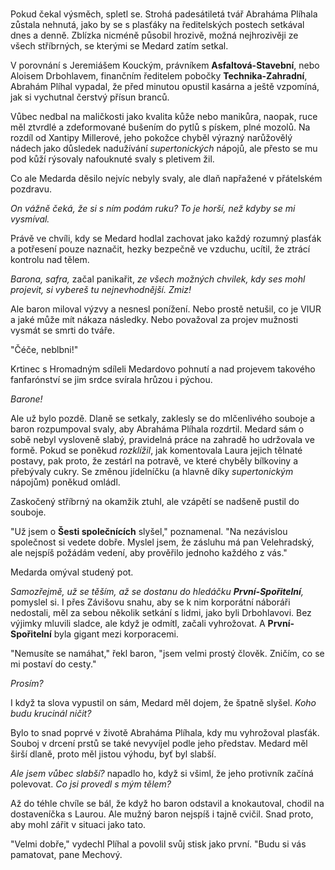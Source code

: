 #

Pokud čekal výsměch, spletl se. Strohá padesátiletá tvář Abraháma Plíhala zůstala nehnutá, jako by se s plasťáky na ředitelských postech setkával dnes a denně. Zblízka nicméně působil hrozivě, možná nejhrozivěji ze všech stříbrných, se kterými se Medard zatím setkal. 

V porovnání s Jeremiášem Kouckým, právníkem **Asfaltová-Stavební**, nebo Aloisem Drbohlavem, finančním ředitelem pobočky **Technika-Zahradní**, Abrahám Plíhal vypadal, že před minutou opustil kasárna a ještě vzpomíná, jak si vychutnal čerstvý přísun branců.

Vůbec nedbal na maličkosti jako kvalita kůže nebo manikůra, naopak, ruce měl ztvrdlé a zdeformované bušením do pytlů s pískem, plné mozolů. Na rozdíl od Xantipy Millerové, jeho pokožce chyběl výrazný narůžovělý nádech jako důsledek nadužívání *supertonických* nápojů, ale přesto se mu pod kůží rýsovaly nafouknuté svaly s pletivem žil.

Co ale Medarda děsilo nejvíc nebyly svaly, ale dlaň napřažené v přátelském pozdravu.

*On vážně čeká, že si s ním podám ruku? To je horší, než kdyby se mi vysmíval.*

Právě ve chvíli, kdy se Medard hodlal zachovat jako každý rozumný plasťák a potřesení pouze naznačit, hezky bezpečně ve vzduchu, ucítil, že ztrácí kontrolu nad tělem.

*Barona, safra,* začal panikařit, *ze všech možných chvilek, kdy ses mohl projevit, si vybereš tu nejnevhodnější. Zmiz!*

Ale baron miloval výzvy a nesnesl ponížení. Nebo prostě netušil, co je VIUR a jaké může mít nákaza následky. Nebo považoval za projev mužnosti vysmát se smrti do tváře.

"Čéče, neblbni!"

Krtinec s Hromadným sdíleli Medardovo pohnutí a nad projevem takového fanfarónství se jim srdce svírala hrůzou i pýchou.

*Barone!*

Ale už bylo pozdě. Dlaně se setkaly, zaklesly se do mlčenlivého souboje a baron rozpumpoval svaly, aby Abraháma Plíhala rozdrtil. Medard sám o sobě nebyl vysloveně slabý, pravidelná práce na zahradě ho udržovala ve formě. Pokud se poněkud *rozklížil*, jak komentovala Laura jejich tělnaté postavy, pak proto, že zestárl na potravě, ve které chyběly bílkoviny a přebývaly cukry. Se změnou jídelníčku (a hlavně díky *supertonickým* nápojům) poněkud omládl.

Zaskočený stříbrný na okamžik ztuhl, ale vzápětí se nadšeně pustil do souboje.

"Už jsem o **Šesti společnících** slyšel," poznamenal. "Na nezávislou společnost si vedete dobře. Myslel jsem, že zásluhu má pan Velehradský, ale nejspíš požádám vedení, aby prověřilo jednoho každého z vás."

Medarda omýval studený pot.

*Samozřejmě, už se těším, až se dostanu do hledáčku **První-Spořitelní**,* pomyslel si. I přes Závišovu snahu, aby se k nim korporátní náboráři nedostali, měl za sebou několik setkání s lidmi, jako byli Drbohlavovi. Bez výjimky mluvili sladce, ale když je odmítl, začali vyhrožovat. A **První-Spořitelní** byla gigant mezi korporacemi.

"Nemusíte se namáhat," řekl baron, "jsem velmi prostý člověk. Zničím, co se mi postaví do cesty."

*Prosím?*

I když ta slova vypustil on sám, Medard měl dojem, že špatně slyšel. *Koho budu krucinál ničit?*

Bylo to snad poprvé v životě Abraháma Plíhala, kdy mu vyhrožoval plasťák. Souboj v drcení prstů se také nevyvíjel podle jeho představ. Medard měl širší dlaně, proto měl jistou výhodu, byť byl slabší.

*Ale jsem vůbec slabší?* napadlo ho, když si všiml, že jeho protivník začíná polevovat. *Co jsi provedl s mým tělem?*

Až do téhle chvíle se bál, že když ho baron odstavil a knokautoval, chodil na dostaveníčka s Laurou. Ale mužný baron nejspíš i tajně cvičil. Snad proto, aby mohl zářit v situaci jako tato.

"Velmi dobře," vydechl Plíhal a povolil svůj stisk jako první. "Budu si vás pamatovat, pane Mechový. 




